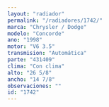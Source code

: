 ```yaml
---
layout: "radiador"
permalink: "/radiadores/1742/"
marca: "Chrysler / Dodge"
modelo: "Concorde"
ano: "1998"
motor: "V6 3.5"
transmision: "Automática"
parte: "431409"
clima: "Con clima"
alto: "26 5/8"
ancho: "14 7/8"
observaciones: ""
id: "1742"
---
```


